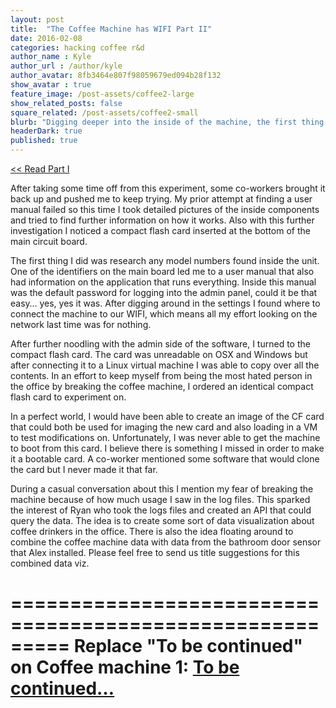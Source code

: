 ```yaml
---
layout: post
title:  "The Coffee Machine has WIFI Part II"
date: 2016-02-08
categories: hacking coffee r&d
author_name : Kyle
author_url : /author/kyle
author_avatar: 8fb3464e807f98059679ed094b28f132
show_avatar : true
feature_image: /post-assets/coffee2-large
show_related_posts: false
square_related: /post-assets/coffee2-small
blurb: "Digging deeper into the inside of the machine, the first thing I did was research any model numbers found inside the unit."
headerDark: true
published: true
---
```


[<< Read Part I](/The-Coffee-Machine-has-WIFI/)

After taking some time off from this experiment, some co-workers brought it back up and pushed me to keep trying. My prior attempt at finding a user manual failed so this time I took detailed pictures of the inside components and tried to find further information on how it works. Also with this further investigation I noticed a compact flash card inserted at the bottom of the main circuit board.

The first thing I did was research any model numbers found inside the unit. One of the identifiers on the main board led me to a user manual that also had information on the application that runs everything. Inside this manual was the default password for logging into the admin panel, could it be that easy… yes, yes it was. After digging around in the settings I found where to connect the machine to our WIFI, which means all my effort looking on the network last time was for nothing.

After further noodling with the admin side of the software, I turned to the compact flash card. The card was unreadable on OSX and Windows but after connecting it to a Linux virtual machine I was able to copy over all the contents. In an effort to keep myself from being the most hated person in the office by breaking the coffee machine, I ordered an identical compact flash card to experiment on.

In a perfect world, I would have been able to create an image of the CF card that could both be used for imaging the new card and also loading in a VM to test modifications on. Unfortunately, I was never able to get the machine to boot from this card. I believe there is something I missed in order to make it a bootable card. A co-worker mentioned some software that would clone the card but I never made it that far.

During a casual conversation about this I mention my fear of breaking the machine because of how much usage I saw in the log files. This sparked the interest of Ryan who took the logs files and created an API that could query the data. The idea is to create some sort of data visualization about coffee drinkers in the office. There is also the idea floating around to combine the coffee machine data with data from the bathroom door sensor that Alex installed. Please feel free to send us title suggestions for this combined data viz.


=========================================================
Replace "To be continued" on Coffee machine 1:
[To be continued…](/The-Coffee-Machine-has-WIFI-Part-II/)
=========================================================
